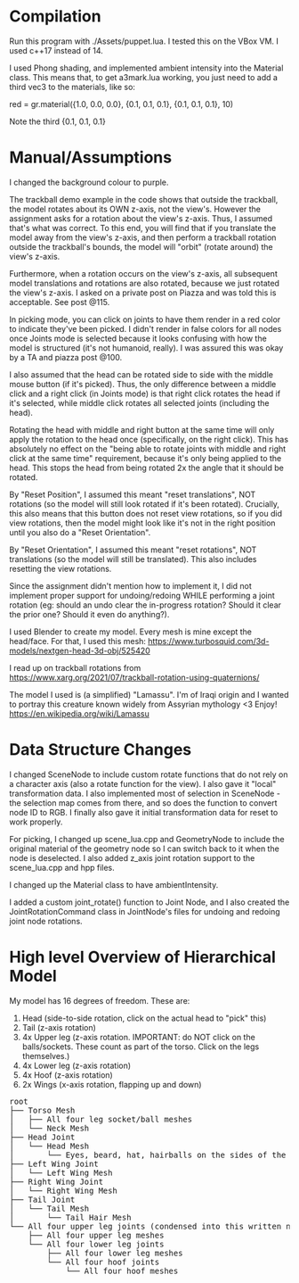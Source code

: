 # Compilation

Run this program with ./Assets/puppet.lua. I tested this on the VBox VM. I used c++17 instead of 14.

I used Phong shading, and implemented ambient intensity into the Material class. This means that, to get a3mark.lua working, you just need to add a third vec3 to the materials, like so:

red = gr.material({1.0, 0.0, 0.0}, {0.1, 0.1, 0.1}, {0.1, 0.1, 0.1}, 10)

Note the third {0.1, 0.1, 0.1}

# Manual/Assumptions

I changed the background colour to purple.

The trackball demo example in the code shows that outside the trackball, the model rotates about its OWN z-axis, not the view's. However the assignment asks for a rotation about the view's z-axis. Thus, I assumed that's what was correct. To this end, you will find that if you translate the model away from the view's z-axis, and then perform a trackball rotation outside the trackball's bounds, the model will "orbit" (rotate around) the view's z-axis.

Furthermore, when a rotation occurs on the view's z-axis, all subsequent model translations and rotations are also rotated, because we just rotated the view's z-axis. I asked on a private post on Piazza and was told this is acceptable. See post @115.

In picking mode, you can click on joints to have them render in a red color to indicate they've been picked. I didn't render in false colors for all nodes once Joints mode is selected because it looks confusing with how the model is structured (it's not humanoid, really). I was assured this was okay by a TA and piazza post @100.

I also assumed that the head can be rotated side to side with the middle mouse button (if it's picked). Thus, the only difference between a middle click and a right click (in Joints mode) is that right click rotates the head if it's selected, while middle click rotates all selected joints (including the head).

Rotating the head with middle and right button at the same time will only apply the rotation to the head once (specifically, on the right click). This has absolutely no effect on the "being able to rotate joints with middle and right click at the same time" requirement, because it's only being applied to the head. This stops the head from being rotated 2x the angle that it should be rotated.

By "Reset Position", I assumed this meant "reset translations", NOT rotations (so the model will still look rotated if it's been rotated). Crucially, this also means that this button does not reset view rotations, so if you did view rotations, then the model might look like it's not in the right position until you also do a "Reset Orientation".

By "Reset Orientation", I assumed this meant "reset rotations", NOT translations (so the model will still be translated). This also includes resetting the view rotations.

Since the assignment didn't mention how to implement it, I did not implement proper support for undoing/redoing WHILE performing a joint rotation (eg: should an undo clear the in-progress rotation? Should it clear the prior one? Should it even do anything?).

I used Blender to create my model. Every mesh is mine except the head/face. For that, I used this mesh: https://www.turbosquid.com/3d-models/nextgen-head-3d-obj/525420

I read up on trackball rotations from https://www.xarg.org/2021/07/trackball-rotation-using-quaternions/

The model I used is (a simplified) "Lamassu". I'm of Iraqi origin and I wanted to portray this creature known widely from Assyrian mythology <3 Enjoy! https://en.wikipedia.org/wiki/Lamassu

# Data Structure Changes

I changed SceneNode to include custom rotate functions that do not rely on a character axis (also a rotate function for the view). I also gave it "local" transformation data. I also implemented most of selection in SceneNode - the selection map comes from there, and so does the function to convert node ID to RGB. I finally also gave it initial transformation data for reset to work properly.

For picking, I changed up scene_lua.cpp and GeometryNode to include the original material of the geometry node so I can switch back to it when the node is deselected. I also added z_axis joint rotation support to the scene_lua.cpp and hpp files.

I changed up the Material class to have ambientIntensity.

I added a custom joint_rotate() function to Joint Node, and I also created the JointRotationCommand class in JointNode's files for undoing and redoing joint node rotations.

# High level Overview of Hierarchical Model

My model has 16 degrees of freedom. These are:

<ol>
    <li>Head (side-to-side rotation, click on the actual head to "pick" this)</li>
    <li>Tail (z-axis rotation)</li>
    <li>4x Upper leg (z-axis rotation. IMPORTANT: do NOT click on the balls/sockets. These count as part of the torso. Click on the legs themselves.)</li>
    <li>4x Lower leg (z-axis rotation)</li>
    <li>4x Hoof (z-axis rotation)</li>
    <li>2x Wings (x-axis rotation, flapping up and down)</li>
</ol>

<pre>
root 
├── Torso Mesh
│   ├── All four leg socket/ball meshes
│   └── Neck Mesh
├── Head Joint
│   └── Head Mesh
│       └── Eyes, beard, hat, hairballs on the sides of the face, lips, nose, etc. (meshes)
├── Left Wing Joint
│   └── Left Wing Mesh
├── Right Wing Joint
│   └── Right Wing Mesh
├── Tail Joint
│   └── Tail Mesh
│       └── Tail Hair Mesh
└── All four upper leg joints (condensed into this written node for brevity of writing)
    ├── All four upper leg meshes
    └── All four lower leg joints
        ├── All four lower leg meshes
        └── All four hoof joints
            └── All four hoof meshes
</pre>